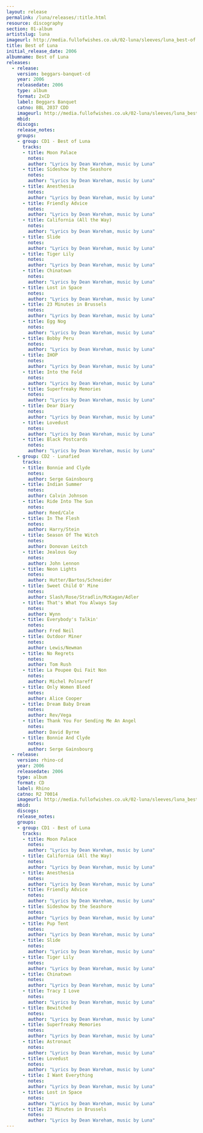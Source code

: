```yaml
---
layout: release
permalink: /luna/releases/:title.html
resource: discography
section: 01-album
artistslug: luna
imageurl: http://media.fullofwishes.co.uk/02-luna/sleeves/luna_best-of.jpg
title: Best of Luna
initial_release_date: 2006
albumname: Best of Luna
releases:
  - release: 
    version: beggars-banquet-cd
    year: 2006
    releasedate: 2006
    type: album
    format: 2xCD
    label: Beggars Banquet
    catno: BBL 2037 CDD
    imageurl: http://media.fullofwishes.co.uk/02-luna/sleeves/luna_best-of.jpg
    mbid: 
    discogs: 
    release_notes: 
    groups:
    - group: CD1 - Best of Luna
      tracks:
      - title: Moon Palace
        notes: 
        author: "Lyrics by Dean Wareham, music by Luna"
      - title: Sideshow by the Seashore
        notes: 
        author: "Lyrics by Dean Wareham, music by Luna"
      - title: Anesthesia
        notes: 
        author: "Lyrics by Dean Wareham, music by Luna"
      - title: Friendly Advice
        notes: 
        author: "Lyrics by Dean Wareham, music by Luna"
      - title: California (All the Way)
        notes: 
        author: "Lyrics by Dean Wareham, music by Luna"
      - title: Slide
        notes: 
        author: "Lyrics by Dean Wareham, music by Luna"
      - title: Tiger Lily
        notes: 
        author: "Lyrics by Dean Wareham, music by Luna"
      - title: Chinatown
        notes: 
        author: "Lyrics by Dean Wareham, music by Luna"
      - title: Lost in Space
        notes: 
        author: "Lyrics by Dean Wareham, music by Luna"
      - title: 23 Minutes in Brussels
        notes: 
        author: "Lyrics by Dean Wareham, music by Luna"
      - title: Egg Nog
        notes: 
        author: "Lyrics by Dean Wareham, music by Luna"
      - title: Bobby Peru
        notes: 
        author: "Lyrics by Dean Wareham, music by Luna"
      - title: IHOP
        notes: 
        author: "Lyrics by Dean Wareham, music by Luna"
      - title: Into the Fold
        notes: 
        author: "Lyrics by Dean Wareham, music by Luna"
      - title: Superfreaky Memories
        notes: 
        author: "Lyrics by Dean Wareham, music by Luna"
      - title: Dear Diary
        notes: 
        author: "Lyrics by Dean Wareham, music by Luna"
      - title: Lovedust
        notes: 
        author: "Lyrics by Dean Wareham, music by Luna"
      - title: Black Postcards
        notes: 
        author: "Lyrics by Dean Wareham, music by Luna"
    - group: CD2 - Lunafied
      tracks:
      - title: Bonnie and Clyde 
        notes: 
        author: Serge Gainsbourg
      - title: Indian Summer 
        notes: 
        author: Calvin Johnson
      - title: Ride Into The Sun 
        notes: 
        author: Reed/Cale
      - title: In The Flesh 
        notes: 
        author: Harry/Stein
      - title: Season Of The Witch 
        notes: 
        author: Donovan Leitch
      - title: Jealous Guy 
        notes: 
        author: John Lennon
      - title: Neon Lights 
        notes: 
        author: Hutter/Bartos/Schneider
      - title: Sweet Child O' Mine 
        notes: 
        author: Slash/Rose/Stradlin/McKagan/Adler
      - title: That's What You Always Say 
        notes: 
        author: Wynn
      - title: Everybody's Talkin' 
        notes: 
        author: Fred Neil
      - title: Outdoor Miner 
        notes: 
        author: Lewis/Newman
      - title: No Regrets 
        notes: 
        author: Tom Rush
      - title: La Poupee Qui Fait Non 
        notes: 
        author: Michel Polnareff
      - title: Only Women Bleed 
        notes: 
        author: Alice Cooper
      - title: Dream Baby Dream 
        notes: 
        author: Rev/Vega
      - title: Thank You For Sending Me An Angel 
        notes: 
        author: David Byrne
      - title: Bonnie And Clyde 
        notes: 
        author: Serge Gainsbourg
  - release: 
    version: rhino-cd
    year: 2006
    releasedate: 2006
    type: album
    format: CD
    label: Rhino
    catno: R2 70014
    imageurl: http://media.fullofwishes.co.uk/02-luna/sleeves/luna_best-of.jpg
    mbid: 
    discogs: 
    release_notes: 
    groups:
    - group: CD1 - Best of Luna
      tracks:
      - title: Moon Palace
        notes: 
        author: "Lyrics by Dean Wareham, music by Luna"
      - title: California (All the Way)
        notes: 
        author: "Lyrics by Dean Wareham, music by Luna"
      - title: Anesthesia
        notes: 
        author: "Lyrics by Dean Wareham, music by Luna"
      - title: Friendly Advice
        notes: 
        author: "Lyrics by Dean Wareham, music by Luna"
      - title: Sideshow by the Seashore
        notes: 
        author: "Lyrics by Dean Wareham, music by Luna"
      - title: Pup Tent
        notes: 
        author: "Lyrics by Dean Wareham, music by Luna"
      - title: Slide
        notes: 
        author: "Lyrics by Dean Wareham, music by Luna"
      - title: Tiger Lily
        notes: 
        author: "Lyrics by Dean Wareham, music by Luna"
      - title: Chinatown
        notes: 
        author: "Lyrics by Dean Wareham, music by Luna"
      - title: Tracy I Love
        notes: 
        author: "Lyrics by Dean Wareham, music by Luna"
      - title: Bewitched
        notes: 
        author: "Lyrics by Dean Wareham, music by Luna"
      - title: Superfreaky Memories
        notes: 
        author: "Lyrics by Dean Wareham, music by Luna"
      - title: Astronaut
        notes: 
        author: "Lyrics by Dean Wareham, music by Luna"
      - title: Lovedust
        notes: 
        author: "Lyrics by Dean Wareham, music by Luna"
      - title: I Want Everything
        notes: 
        author: "Lyrics by Dean Wareham, music by Luna"
      - title: Lost in Space
        notes: 
        author: "Lyrics by Dean Wareham, music by Luna"
      - title: 23 Minutes in Brussels
        notes: 
        author: "Lyrics by Dean Wareham, music by Luna"
---
```

